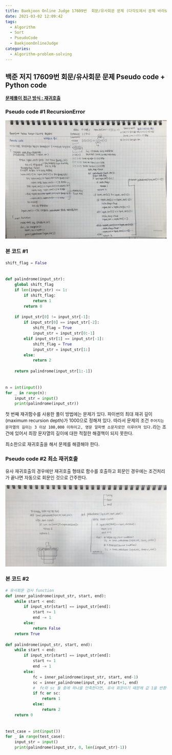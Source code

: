 ```yaml
---
title: Baekjoon Online Judge 17609번  회문/유사회문 문제 (다각도에서 문제 바라보기)
date: 2021-03-02 12:09:42
tags:
  - Algorithm
  - Sort
  - PseudoCode
  - BaekjoonOnlineJudge
categories:
  - Algorithm-problem-solving
---
```


## 백준 저지 17609번 회문/유사회문 문제 Pseudo code + Python code

<ins><b>문제풀이 접근 방식 : 재귀호출</b></ins>

### Pseudo code #1 RecursionError

![](/images/post_images/210302_baekjoon_17609_recursive-method-solution.png)

### 본 코드 #1

```python
shift_flag = False


def palindrome(input_str):
    global shift_flag
    if len(input_str) <= 1:
        if shift_flag:
            return 1
        return 0

    if input_str[0] != input_str[-1]:
        if input_str[0] == input_str[-2]:
            shift_flag = True
            input_str = input_str[0:-1]
        elif input_str[1] == input_str[-1]:
            shift_flag = True
            input_str = input_str[1:]
        else:
            return 2

    return palindrome(input_str[1:-1])


n = int(input())
for _ in range(n):
    input_str = input()
    print(palindrome(input_str))
```

  <!-- more -->

첫 번째 재귀함수를 사용한 풀이 방법에는 문제가 있다. 파이썬의 최대 재귀 깊이(maximum recursion depth)가 1000으로 정해져 있다.
따라서 문제의 조건 `주어지는 문자열의 길이는 3 이상 100,000 이하이고, 영문 알파벳 소문자로만 이루어져 있다.`라는 조건에 있어서 최장 문자열의 길이에 대한 적절한 해결책이 되지 못한다.

최소한으로 재귀호출을 해서 문제를 해결해야 한다.

### Pseudo code #2 최소 재귀호출

유사 재귀호출의 경우에만 재귀호출 형태로 함수를 호출하고 회문인 경우에는 조건처리가 끝나면 자동으로 회문인 것으로 간주한다.

![](/images/post_images/210302_baekjoon_17609_less_recursive-method-solution.png)

### 본 코드 #2

```python
# 유사회문 검사 function
def inner_palindrome(input_str, start, end):
    while start < end:
        if input_str[start] == input_str[end]:
            start += 1
            end -= 1
        else:
            return False
    return True

def palindrome(input_str, start, end):
    while start < end:
        if input_str[start] == input_str[end]:
            start += 1
            end -= 1
        else:
            fc = inner_palindrome(input_str, start, end-1)
            sc = inner_palindrome(input_str, start+1, end)
            #  fc와 sc 둘 중에 하나를 만족한다면, 유사 회문이기 때문에 값 1을 반환해준다.
            if fc or sc:
                return 1
            else:
                return 2
    return 0


test_case = int(input())
for _ in range(test_case):
    input_str = input()
    print(palindrome(input_str, 0, len(input_str)-1))
```
